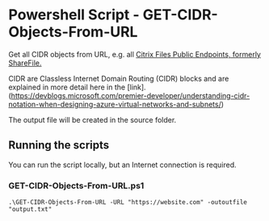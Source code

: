 # Powershell Script - GET-CIDR-Objects-From-URL

Get all CIDR objects from URL, e.g. all [Citrix Files Public Endpoints, formerly ShareFile.](https://support.citrix.com/article/CTX234446)

CIDR are Classless Internet Domain Routing (CIDR) blocks and are explained in more detail here in the [link].(https://devblogs.microsoft.com/premier-developer/understanding-cidr-notation-when-designing-azure-virtual-networks-and-subnets/)

The output file will be created in the source folder. 

## Running the scripts

You can run the script locally, but an Internet connection is required. 

### GET-CIDR-Objects-From-URL.ps1

```
.\GET-CIDR-Objects-From-URL -URL "https://website.com" -outoutfile "output.txt"
```